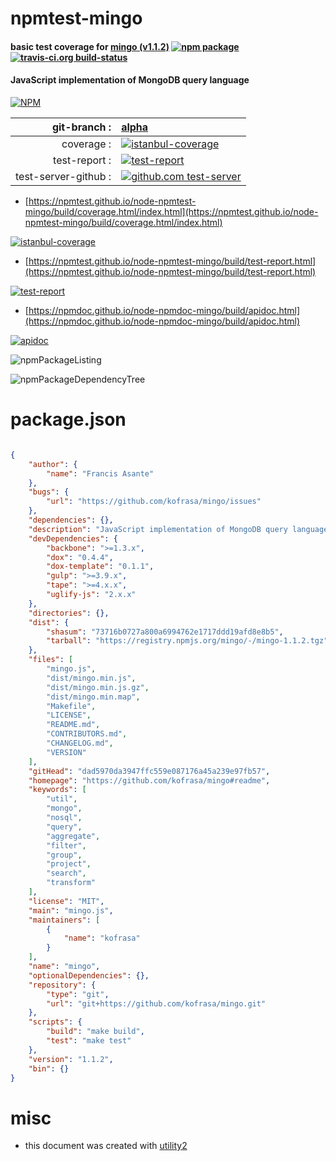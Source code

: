 # npmtest-mingo

#### basic test coverage for  [mingo (v1.1.2)](https://github.com/kofrasa/mingo#readme)  [![npm package](https://img.shields.io/npm/v/npmtest-mingo.svg?style=flat-square)](https://www.npmjs.org/package/npmtest-mingo) [![travis-ci.org build-status](https://api.travis-ci.org/npmtest/node-npmtest-mingo.svg)](https://travis-ci.org/npmtest/node-npmtest-mingo)

#### JavaScript implementation of MongoDB query language

[![NPM](https://nodei.co/npm/mingo.png?downloads=true&downloadRank=true&stars=true)](https://www.npmjs.com/package/mingo)

| git-branch : | [alpha](https://github.com/npmtest/node-npmtest-mingo/tree/alpha)|
|--:|:--|
| coverage : | [![istanbul-coverage](https://npmtest.github.io/node-npmtest-mingo/build/coverage.badge.svg)](https://npmtest.github.io/node-npmtest-mingo/build/coverage.html/index.html)|
| test-report : | [![test-report](https://npmtest.github.io/node-npmtest-mingo/build/test-report.badge.svg)](https://npmtest.github.io/node-npmtest-mingo/build/test-report.html)|
| test-server-github : | [![github.com test-server](https://npmtest.github.io/node-npmtest-mingo/GitHub-Mark-32px.png)](https://npmtest.github.io/node-npmtest-mingo/build/app/index.html) | | build-artifacts : | [![build-artifacts](https://npmtest.github.io/node-npmtest-mingo/glyphicons_144_folder_open.png)](https://github.com/npmtest/node-npmtest-mingo/tree/gh-pages/build)|

- [https://npmtest.github.io/node-npmtest-mingo/build/coverage.html/index.html](https://npmtest.github.io/node-npmtest-mingo/build/coverage.html/index.html)

[![istanbul-coverage](https://npmtest.github.io/node-npmtest-mingo/build/screenCapture.buildCi.browser.%252Ftmp%252Fbuild%252Fcoverage.lib.html.png)](https://npmtest.github.io/node-npmtest-mingo/build/coverage.html/index.html)

- [https://npmtest.github.io/node-npmtest-mingo/build/test-report.html](https://npmtest.github.io/node-npmtest-mingo/build/test-report.html)

[![test-report](https://npmtest.github.io/node-npmtest-mingo/build/screenCapture.buildCi.browser.%252Ftmp%252Fbuild%252Ftest-report.html.png)](https://npmtest.github.io/node-npmtest-mingo/build/test-report.html)

- [https://npmdoc.github.io/node-npmdoc-mingo/build/apidoc.html](https://npmdoc.github.io/node-npmdoc-mingo/build/apidoc.html)

[![apidoc](https://npmdoc.github.io/node-npmdoc-mingo/build/screenCapture.buildCi.browser.%252Ftmp%252Fbuild%252Fapidoc.html.png)](https://npmdoc.github.io/node-npmdoc-mingo/build/apidoc.html)

![npmPackageListing](https://npmtest.github.io/node-npmtest-mingo/build/screenCapture.npmPackageListing.svg)

![npmPackageDependencyTree](https://npmtest.github.io/node-npmtest-mingo/build/screenCapture.npmPackageDependencyTree.svg)



# package.json

```json

{
    "author": {
        "name": "Francis Asante"
    },
    "bugs": {
        "url": "https://github.com/kofrasa/mingo/issues"
    },
    "dependencies": {},
    "description": "JavaScript implementation of MongoDB query language",
    "devDependencies": {
        "backbone": ">=1.3.x",
        "dox": "0.4.4",
        "dox-template": "0.1.1",
        "gulp": ">=3.9.x",
        "tape": ">=4.x.x",
        "uglify-js": "2.x.x"
    },
    "directories": {},
    "dist": {
        "shasum": "73716b0727a800a6994762e1717ddd19afd8e8b5",
        "tarball": "https://registry.npmjs.org/mingo/-/mingo-1.1.2.tgz"
    },
    "files": [
        "mingo.js",
        "dist/mingo.min.js",
        "dist/mingo.min.js.gz",
        "dist/mingo.min.map",
        "Makefile",
        "LICENSE",
        "README.md",
        "CONTRIBUTORS.md",
        "CHANGELOG.md",
        "VERSION"
    ],
    "gitHead": "dad5970da3947ffc559e087176a45a239e97fb57",
    "homepage": "https://github.com/kofrasa/mingo#readme",
    "keywords": [
        "util",
        "mongo",
        "nosql",
        "query",
        "aggregate",
        "filter",
        "group",
        "project",
        "search",
        "transform"
    ],
    "license": "MIT",
    "main": "mingo.js",
    "maintainers": [
        {
            "name": "kofrasa"
        }
    ],
    "name": "mingo",
    "optionalDependencies": {},
    "repository": {
        "type": "git",
        "url": "git+https://github.com/kofrasa/mingo.git"
    },
    "scripts": {
        "build": "make build",
        "test": "make test"
    },
    "version": "1.1.2",
    "bin": {}
}
```



# misc
- this document was created with [utility2](https://github.com/kaizhu256/node-utility2)
